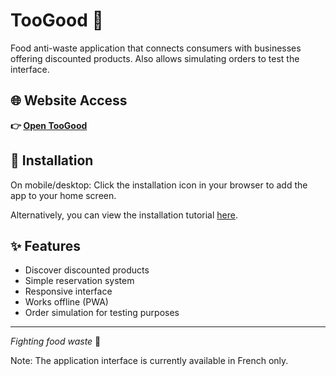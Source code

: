 # TooGood 🥘

Food anti-waste application that connects consumers with businesses offering discounted products. Also allows simulating orders to test the interface.

## 🌐 Website Access

**👉 [Open TooGood](https://simonhamel1.github.io/toogood/)**

## 📱 Installation

On mobile/desktop: Click the installation icon in your browser to add the app to your home screen.

Alternatively, you can view the installation tutorial [here](https://github.com/Simonhamel1/toogood/blob/master/tuto_installation.mp4).

## ✨ Features

- Discover discounted products
- Simple reservation system
- Responsive interface
- Works offline (PWA)
- Order simulation for testing purposes

---

*Fighting food waste* 🌱

Note: The application interface is currently available in French only.